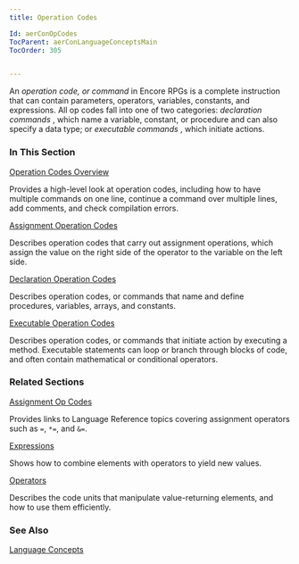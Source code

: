 ```yaml
---
title: Operation Codes

Id: aerConOpCodes
TocParent: aerConLanguageConceptsMain
TocOrder: 305


---
```


An *operation code, or command* in Encore RPGs is a complete instruction that can contain parameters, operators, variables, constants, and expressions. All op codes fall into one of two categories: *declaration commands* , which name a variable, constant, or procedure and can also specify a data type; or *executable commands* , which initiate actions. 

### In This Section

[Operation Codes Overview](OpCodesOverview.html)

Provides a high-level look at operation codes, including how to have multiple
                commands on one line, continue a command over multiple lines, add
                comments, and check compilation errors.


[Assignment Operation Codes](AssignmentOpCodes.html)

Describes operation codes that carry out assignment operations, which 	assign the value on the right side of the operator to the variable on the left 	side.


[Declaration Operation Codes](DeclarationOpCodes.html)

Describes operation codes, or commands that name and define procedures, variables, arrays, and constants.


[Executable Operation Codes](ExecutableOpCodes.html)

Describes operation codes, or commands that initiate action by executing
                a method.  Executable statements can loop or branch through blocks of code, and often contain mathematical or conditional operators.


### Related Sections

[Assignment Op Codes](AssignmentOpCodes.html)

Provides links to Language Reference topics covering assignment operators such
                as ```=```, ```*=```, and ```&=```.


[Expressions](/concepts/expressions/Expressions.html)

Shows how to combine elements with operators to yield new values.


[Operators](/concepts/operators/Operators.html)

Describes the code units that manipulate value-returning elements, and how to use them efficiently.


### See Also
[Language Concepts](/concepts/LanguageConceptsMain.html) 
